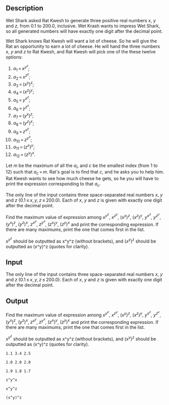 ## Description

<div><p>Wet Shark asked Rat Kwesh to generate three positive real numbers <span class="tex-span"><i>x</i></span>, <span class="tex-span"><i>y</i></span> and <span class="tex-span"><i>z</i></span>, from <span class="tex-span">0.1</span> to <span class="tex-span">200.0</span>, inclusive. Wet Krash wants to impress Wet Shark, so all generated numbers will have <span class="tex-font-style-bf">exactly one</span> digit after the decimal point.</p><p>Wet Shark knows Rat Kwesh will want a lot of cheese. So he will give the Rat an opportunity to earn a lot of cheese. He will hand the three numbers <span class="tex-span"><i>x</i></span>, <span class="tex-span"><i>y</i></span> and <span class="tex-span"><i>z</i></span> to Rat Kwesh, and Rat Kwesh will pick one of the these twelve options:</p><ol> <li> <span class="tex-span"><i>a</i><sub class="lower-index">1</sub> = <i>x</i><sup class="upper-index"><i>y</i><sup class="upper-index"><i>z</i></sup></sup></span>; </li><li> <span class="tex-span"><i>a</i><sub class="lower-index">2</sub> = <i>x</i><sup class="upper-index"><i>z</i><sup class="upper-index"><i>y</i></sup></sup></span>; </li><li> <span class="tex-span"><i>a</i><sub class="lower-index">3</sub> = (<i>x</i><sup class="upper-index"><i>y</i></sup>)<sup class="upper-index"><i>z</i></sup></span>; </li><li> <span class="tex-span"><i>a</i><sub class="lower-index">4</sub> = (<i>x</i><sup class="upper-index"><i>z</i></sup>)<sup class="upper-index"><i>y</i></sup></span>; </li><li> <span class="tex-span"><i>a</i><sub class="lower-index">5</sub> = <i>y</i><sup class="upper-index"><i>x</i><sup class="upper-index"><i>z</i></sup></sup></span>; </li><li> <span class="tex-span"><i>a</i><sub class="lower-index">6</sub> = <i>y</i><sup class="upper-index"><i>z</i><sup class="upper-index"><i>x</i></sup></sup></span>; </li><li> <span class="tex-span"><i>a</i><sub class="lower-index">7</sub> = (<i>y</i><sup class="upper-index"><i>x</i></sup>)<sup class="upper-index"><i>z</i></sup></span>; </li><li> <span class="tex-span"><i>a</i><sub class="lower-index">8</sub> = (<i>y</i><sup class="upper-index"><i>z</i></sup>)<sup class="upper-index"><i>x</i></sup></span>; </li><li> <span class="tex-span"><i>a</i><sub class="lower-index">9</sub> = <i>z</i><sup class="upper-index"><i>x</i><sup class="upper-index"><i>y</i></sup></sup></span>; </li><li> <span class="tex-span"><i>a</i><sub class="lower-index">10</sub> = <i>z</i><sup class="upper-index"><i>y</i><sup class="upper-index"><i>x</i></sup></sup></span>; </li><li> <span class="tex-span"><i>a</i><sub class="lower-index">11</sub> = (<i>z</i><sup class="upper-index"><i>x</i></sup>)<sup class="upper-index"><i>y</i></sup></span>; </li><li> <span class="tex-span"><i>a</i><sub class="lower-index">12</sub> = (<i>z</i><sup class="upper-index"><i>y</i></sup>)<sup class="upper-index"><i>x</i></sup></span>. </li></ol><p>Let <span class="tex-span"><i>m</i></span> be the maximum of all the <span class="tex-span"><i>a</i><sub class="lower-index"><i>i</i></sub></span>, and <span class="tex-span"><i>c</i></span> be the smallest index (from <span class="tex-span">1</span> to <span class="tex-span">12</span>) such that <span class="tex-span"><i>a</i><sub class="lower-index"><i>c</i></sub> = <i>m</i></span>. Rat's goal is to find that <span class="tex-span"><i>c</i></span>, and he asks you to help him. Rat Kwesh wants to see how much cheese he gets, so he you will have to print the expression corresponding to that <span class="tex-span"><i>a</i><sub class="lower-index"><i>c</i></sub></span>.</p><p> </p></div><div class="input-specification"><p>The only line of the input contains three space-separated real numbers <span class="tex-span"><i>x</i></span>, <span class="tex-span"><i>y</i></span> and <span class="tex-span"><i>z</i></span> (<span class="tex-span">0.1 ≤ <i>x</i>, <i>y</i>, <i>z</i> ≤ 200.0</span>). Each of <span class="tex-span"><i>x</i></span>, <span class="tex-span"><i>y</i></span> and <span class="tex-span"><i>z</i></span> is given with exactly one digit after the decimal point.</p></div><div class="output-specification"><p>Find the maximum value of expression among <span class="tex-span"><i>x</i><sup class="upper-index"><i>y</i><sup class="upper-index"><i>z</i></sup></sup></span>, <span class="tex-span"><i>x</i><sup class="upper-index"><i>z</i><sup class="upper-index"><i>y</i></sup></sup></span>, <span class="tex-span">(<i>x</i><sup class="upper-index"><i>y</i></sup>)<sup class="upper-index"><i>z</i></sup></span>, <span class="tex-span">(<i>x</i><sup class="upper-index"><i>z</i></sup>)<sup class="upper-index"><i>y</i></sup></span>, <span class="tex-span"><i>y</i><sup class="upper-index"><i>x</i><sup class="upper-index"><i>z</i></sup></sup></span>, <span class="tex-span"><i>y</i><sup class="upper-index"><i>z</i><sup class="upper-index"><i>x</i></sup></sup></span>, <span class="tex-span">(<i>y</i><sup class="upper-index"><i>x</i></sup>)<sup class="upper-index"><i>z</i></sup></span>, <span class="tex-span">(<i>y</i><sup class="upper-index"><i>z</i></sup>)<sup class="upper-index"><i>x</i></sup></span>, <span class="tex-span"><i>z</i><sup class="upper-index"><i>x</i><sup class="upper-index"><i>y</i></sup></sup></span>, <span class="tex-span"><i>z</i><sup class="upper-index"><i>y</i><sup class="upper-index"><i>x</i></sup></sup></span>, <span class="tex-span">(<i>z</i><sup class="upper-index"><i>x</i></sup>)<sup class="upper-index"><i>y</i></sup></span>, <span class="tex-span">(<i>z</i><sup class="upper-index"><i>y</i></sup>)<sup class="upper-index"><i>x</i></sup></span> and print the corresponding expression. If there are many maximums, print the one that comes first in the list. </p><p><span class="tex-span"><i>x</i><sup class="upper-index"><i>y</i><sup class="upper-index"><i>z</i></sup></sup></span> should be outputted as <span class="tex-font-style-tt">x^y^z</span> (without brackets), and <span class="tex-span">(<i>x</i><sup class="upper-index"><i>y</i></sup>)<sup class="upper-index"><i>z</i></sup></span> should be outputted as <span class="tex-font-style-tt">(x^y)^z</span> (quotes for clarity). </p></div>

## Input

<p>The only line of the input contains three space-separated real numbers <span class="tex-span"><i>x</i></span>, <span class="tex-span"><i>y</i></span> and <span class="tex-span"><i>z</i></span> (<span class="tex-span">0.1 ≤ <i>x</i>, <i>y</i>, <i>z</i> ≤ 200.0</span>). Each of <span class="tex-span"><i>x</i></span>, <span class="tex-span"><i>y</i></span> and <span class="tex-span"><i>z</i></span> is given with exactly one digit after the decimal point.</p>

## Output

<p>Find the maximum value of expression among <span class="tex-span"><i>x</i><sup class="upper-index"><i>y</i><sup class="upper-index"><i>z</i></sup></sup></span>, <span class="tex-span"><i>x</i><sup class="upper-index"><i>z</i><sup class="upper-index"><i>y</i></sup></sup></span>, <span class="tex-span">(<i>x</i><sup class="upper-index"><i>y</i></sup>)<sup class="upper-index"><i>z</i></sup></span>, <span class="tex-span">(<i>x</i><sup class="upper-index"><i>z</i></sup>)<sup class="upper-index"><i>y</i></sup></span>, <span class="tex-span"><i>y</i><sup class="upper-index"><i>x</i><sup class="upper-index"><i>z</i></sup></sup></span>, <span class="tex-span"><i>y</i><sup class="upper-index"><i>z</i><sup class="upper-index"><i>x</i></sup></sup></span>, <span class="tex-span">(<i>y</i><sup class="upper-index"><i>x</i></sup>)<sup class="upper-index"><i>z</i></sup></span>, <span class="tex-span">(<i>y</i><sup class="upper-index"><i>z</i></sup>)<sup class="upper-index"><i>x</i></sup></span>, <span class="tex-span"><i>z</i><sup class="upper-index"><i>x</i><sup class="upper-index"><i>y</i></sup></sup></span>, <span class="tex-span"><i>z</i><sup class="upper-index"><i>y</i><sup class="upper-index"><i>x</i></sup></sup></span>, <span class="tex-span">(<i>z</i><sup class="upper-index"><i>x</i></sup>)<sup class="upper-index"><i>y</i></sup></span>, <span class="tex-span">(<i>z</i><sup class="upper-index"><i>y</i></sup>)<sup class="upper-index"><i>x</i></sup></span> and print the corresponding expression. If there are many maximums, print the one that comes first in the list. </p><p><span class="tex-span"><i>x</i><sup class="upper-index"><i>y</i><sup class="upper-index"><i>z</i></sup></sup></span> should be outputted as <span class="tex-font-style-tt">x^y^z</span> (without brackets), and <span class="tex-span">(<i>x</i><sup class="upper-index"><i>y</i></sup>)<sup class="upper-index"><i>z</i></sup></span> should be outputted as <span class="tex-font-style-tt">(x^y)^z</span> (quotes for clarity). </p>





```input1
1.1 3.4 2.5

```




```input2
2.0 2.0 2.0

```




```input3
1.9 1.8 1.7

```




```output1
z^y^x

```




```output2
x^y^z

```




```output3
(x^y)^z

```


